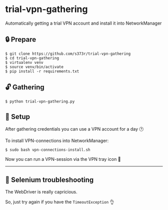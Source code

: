 # trial-vpn-gathering

Automatically getting a trial VPN account and install it into NetworkManager


## :lock: Prepare

```
$ git clone https://github.com/s373r/trial-vpn-gathering
$ cd trial-vpn-gathering
$ virtualenv venv
$ source venv/bin/activate
$ pip install -r requirements.txt
```

## :unlock: Gathering

```
$ python trial-vpn-gathering.py
```

## :closed_lock_with_key: Setup

After gathering credentials you can use a VPN account for a day :clock2:

To install VPN-connections into NetworkManager:

```
$ sudo bash vpn-connections-install.sh
```

Now you can run a VPN-session via the VPN tray icon :crystal_ball:

---

## :key: Selenium troubleshooting

The WebDriver is really capricious.

So, just try again if you have the `TimeoutException` :ok_hand:
